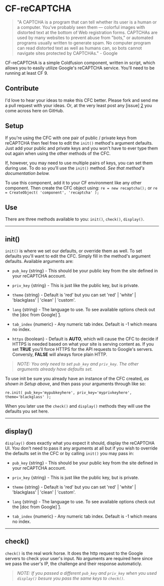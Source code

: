 CF-reCAPTCHA
============

> "A CAPTCHA is a program that can tell whether its user is a human or a computer. You've probably seen them — colorful images with distorted text at the bottom of Web registration forms. CAPTCHAs are used by many websites to prevent abuse from "bots," or automated programs usually written to generate spam. No computer program can read distorted text as well as humans can, so bots cannot navigate sites protected by CAPTCHAs." - Google

CF-reCAPTCHA is a simple Coldfusion component, written in script, which allows you to easily utilize Google's reCAPTCHA service. You'll need to be running at least CF 9.

Contribute
--------

I'd love to hear your ideas to make this CFC better. Please fork and send me a pull request with your ideas. Or, at the very least post any [issue] [2] you come across here on GitHub.


Setup
-------------------

If you're using the CFC with one pair of public / private keys from reCAPTCHA then feel free to edit the ```init()``` method's argument defaults. Just add your public and private keys and you won't have to ever type them out again when using the other methods of the CFC.

If, however, you may need to use multiple pairs of keys, you can set them during use. To do so you'll use the ```init()``` method. *See that method's documentation below.*

To use this component, add it to your CF environment like any other component. Then create the CFC object using:
```re = new recaptcha();``` or ```re = CreateObject( 'component', 'recaptcha' );```

Use
-
There are three methods available to you: ```init()```, ```check()```, ```display()```.

---

init()
----
```init()``` is where we set our defaults, or override them as well. To set defaults you'll want to edit the CFC. Simply fill in the method's argument defaults. Available arguments are:

* ```pub_key```   {string}  - This should be your public key from the site defined in your reCAPTCHA account.

* ```priv_key```  {string}  - This is just like the public key, but is private.

* ```theme```     {string}  - Default is 'red' but you can set 'red' | 'white' | 'blackglass' | 'clean' | 'custom'.

* ```lang```      {string}  - The language to use. To see available options check out the [doc from Google] [1].

* ```tab_index``` {numeric} - Any numeric tab index. Default is -1 which means no index.

* ```https```     {boolean} - Default is **AUTO**, which will cause the CFC to decide if HTTPS is needed based on 
                              what your site is serving content as. If you set **TRUE** you'll force HTTPS for the API
                              requests to Google's servers. Conversly, **FALSE** will always force plain HTTP.


> *NOTE: You only need to set ```pub_key``` and ```priv_key```. The other arguments already have defaults set.*

To use init be sure you already have an instance of the CFC created, *as shown in Setup above*, and then pass your arguments through like so:

```re.init( pub_key='mypubkeyhere', priv_key='myprivkeyhere', theme='blackglass' );```

When you later use the ```check()``` and ```display()``` methods they will use the defaults you set here.

---

display()
----------
```display()``` does exactly what you expect it should, display the reCAPTCHA UI. You don't need to pass it any arguments at all but if you wish to override the defaults set in the CFC or by calling ```init()``` you may pass in:

* ```pub_key```   {string}  - This should be your public key from the site defined in your reCAPTCHA account.

* ```priv_key```  {string}  - This is just like the public key, but is private.

* ```theme```     {string}  - Default is 'red' but you can set 'red' | 'white' | 'blackglass' | 'clean' | 'custom'.

* ```lang```      {string}  - The language to use. To see available options check out the [doc from Google] [1].

* ```tab_index``` {numeric} - Any numeric tab index. Default is -1 which means no index.


---

check()
----------
```check()``` is the real work horse. It does the http request to the Google servers to check your user's input. No arguments are required here since we pass the user's IP, the challenge and their response automaticly. 

> *NOTE:  If you passed a different ```pub_key``` and ```priv_key``` when you used ```display()``` besure you pass the same keys to ```check()```.* 


[1]: https://developers.google.com/recaptcha/docs/customization#i18n
[2]: https://github.com/CreativeNotice/cf-recaptcha/issues